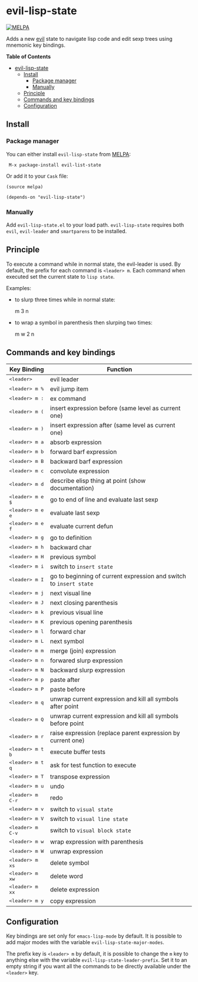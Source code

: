 # evil-lisp-state
[![MELPA](http://melpa.org/packages/evil-lisp-state-badge.svg)](http://melpa.org/#/evil-lisp-state)

Adds a new [evil][evil-link] state to navigate lisp code and edit sexp trees
using mnemonic key bindings.

<!-- markdown-toc start - Don't edit this section. Run M-x markdown-toc/generate-toc again -->
**Table of Contents**

- [evil-lisp-state](#evil-lisp-state)
    - [Install](#install)
        - [Package manager](#package-manager)
        - [Manually](#manually)
    - [Principle](#principle)
    - [Commands and key bindings](#commands-and-key-bindings)
    - [Configuration](#configuration)

<!-- markdown-toc end -->

## Install

### Package manager

You can either install `evil-lisp-state` from [MELPA][melpa-link]:

```
 M-x package-install evil-list-state
```

Or add it to your `Cask` file:

```elisp
(source melpa)

(depends-on "evil-lisp-state")
```

### Manually

Add `evil-lisp-state.el` to your load path. `evil-lisp-state` requires
both `evil`, `evil-leader` and `smartparens` to be installed.

## Principle

To execute a command while in normal state, the evil-leader is used.
By default, the prefix for each command is `<leader> m`.
Each command when executed set the current state to `lisp state`.

Examples:

- to slurp three times while in normal state:

    <leader> m 3 n

- to wrap a symbol in parenthesis then slurping two times:

    <leader> m w 2 n

## Commands and key bindings

Key Binding                 | Function
----------------------------|------------------------------------------------------------
<kbd>\<leader\></kbd>       | evil leader
<kbd>\<leader\> m %</kbd>   | evil jump item
<kbd>\<leader\> m :</kbd>   | ex command
<kbd>\<leader\> m (</kbd>   | insert expression before (same level as current one)
<kbd>\<leader\> m )</kbd>   | insert expression after (same level as current one)
<kbd>\<leader\> m a</kbd>   | absorb expression
<kbd>\<leader\> m b</kbd>   | forward barf expression
<kbd>\<leader\> m B</kbd>   | backward barf expression
<kbd>\<leader\> m c</kbd>   | convolute expression
<kbd>\<leader\> m d</kbd>   | describe elisp thing at point (show documentation)
<kbd>\<leader\> m e $</kbd> | go to end of line and evaluate last sexp
<kbd>\<leader\> m e e</kbd> | evaluate last sexp
<kbd>\<leader\> m e f</kbd> | evaluate current defun
<kbd>\<leader\> m g</kbd>   | go to definition
<kbd>\<leader\> m h</kbd>   | backward char
<kbd>\<leader\> m H</kbd>   | previous symbol
<kbd>\<leader\> m i</kbd>   | switch to `insert state`
<kbd>\<leader\> m I</kbd>   | go to beginning of current expression and switch to `insert state`
<kbd>\<leader\> m j</kbd>   | next visual line
<kbd>\<leader\> m J</kbd>   | next closing parenthesis
<kbd>\<leader\> m k</kbd>   | previous visual line
<kbd>\<leader\> m K</kbd>   | previous opening parenthesis
<kbd>\<leader\> m l</kbd>   | forward char
<kbd>\<leader\> m L</kbd>   | next symbol
<kbd>\<leader\> m m</kbd>   | merge (join) expression
<kbd>\<leader\> m n</kbd>   | forwared slurp expression
<kbd>\<leader\> m N</kbd>   | backward slurp expression
<kbd>\<leader\> m p</kbd>   | paste after
<kbd>\<leader\> m P</kbd>   | paste before
<kbd>\<leader\> m q</kbd>   | unwrap current expression and kill all symbols after point
<kbd>\<leader\> m Q</kbd>   | unwrap current expression and kill all symbols before point
<kbd>\<leader\> m r</kbd>   | raise expression (replace parent expression by current one)
<kbd>\<leader\> m t b</kbd> | execute buffer tests
<kbd>\<leader\> m t q</kbd> | ask for test function to execute
<kbd>\<leader\> m T</kbd>   | transpose expression
<kbd>\<leader\> m u</kbd>   | undo
<kbd>\<leader\> m C-r</kbd> | redo
<kbd>\<leader\> m v</kbd>   | switch to `visual state`
<kbd>\<leader\> m V</kbd>   | switch to `visual line state`
<kbd>\<leader\> m C-v</kbd> | switch to `visual block state`
<kbd>\<leader\> m w</kbd>   | wrap expression with parenthesis
<kbd>\<leader\> m W</kbd>   | unwrap expression
<kbd>\<leader\> m xs</kbd>  | delete symbol
<kbd>\<leader\> m xw</kbd>  | delete word
<kbd>\<leader\> m xx</kbd>  | delete expression
<kbd>\<leader\> m y</kbd>   | copy expression

## Configuration

Key bindings are set only for `emacs-lisp-mode` by default.
It is possible to add major modes with the variable
`evil-lisp-state-major-modes`.

The prefix key is `<leader> m` by default, it is possible to
change the `m` key to anything else with the variable
`evil-lisp-state-leader-prefix`. Set it to an empty string
if you want all the commands to be directly available
under the `<leader>` key.

[evil-link]: https://gitorious.org/evil/pages/Home
[smartparens-link]: https://github.com/Fuco1/smartparens/wiki
[melpa-link]: http://melpa.org/
